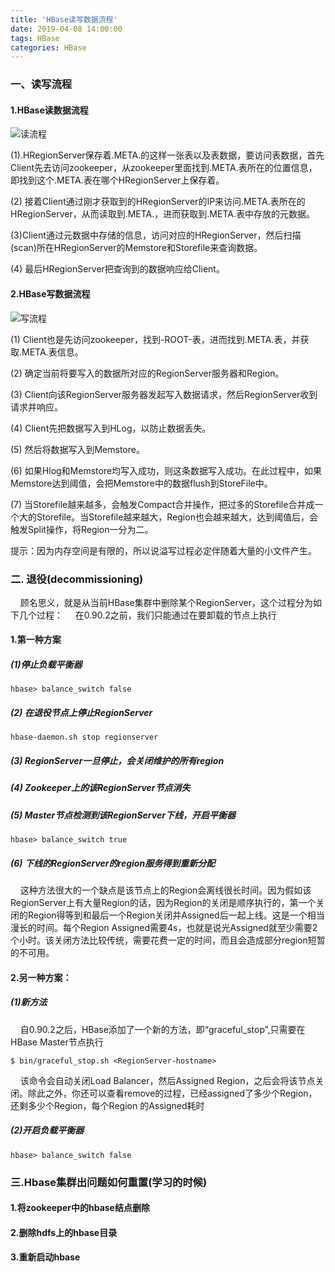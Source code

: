 ```yaml
---
title: 'HBase读写数据流程'
date: 2019-04-08 14:00:00
tags: HBase
categories: HBase
---
```



### 一、读写流程
#### 1.HBase读数据流程

![读流程](https://imgconvert.csdnimg.cn/aHR0cHM6Ly91cGxvYWQtaW1hZ2VzLmppYW5zaHUuaW8vdXBsb2FkX2ltYWdlcy80MzkxNDA3LTVmZDI2NDI3NTNiNDg0MjcucG5n?x-oss-process=image/format,png)

(1).HRegionServer保存着.META.的这样一张表以及表数据，要访问表数据，首先Client先去访问zookeeper，从zookeeper里面找到.META.表所在的位置信息，即找到这个.META.表在哪个HRegionServer上保存着。

(2) 接着Client通过刚才获取到的HRegionServer的IP来访问.META.表所在的HRegionServer，从而读取到.META.，进而获取到.META.表中存放的元数据。

(3)Client通过元数据中存储的信息，访问对应的HRegionServer，然后扫描(scan)所在HRegionServer的Memstore和Storefile来查询数据。

(4) 最后HRegionServer把查询到的数据响应给Client。

#### 2.HBase写数据流程
![写流程](https://imgconvert.csdnimg.cn/aHR0cHM6Ly91cGxvYWQtaW1hZ2VzLmppYW5zaHUuaW8vdXBsb2FkX2ltYWdlcy80MzkxNDA3LTk3ZTBjMTA3NDVhYjk1NTQucG5n?x-oss-process=image/format,png)


(1) Client也是先访问zookeeper，找到-ROOT-表，进而找到.META.表，并获取.META.表信息。

(2) 确定当前将要写入的数据所对应的RegionServer服务器和Region。

(3) Client向该RegionServer服务器发起写入数据请求，然后RegionServer收到请求并响应。

(4) Client先把数据写入到HLog，以防止数据丢失。

(5) 然后将数据写入到Memstore。

(6) 如果Hlog和Memstore均写入成功，则这条数据写入成功。在此过程中，如果Memstore达到阈值，会把Memstore中的数据flush到StoreFile中。

(7) 当Storefile越来越多，会触发Compact合并操作，把过多的Storefile合并成一个大的Storefile。当Storefile越来越大，Region也会越来越大，达到阈值后，会触发Split操作，将Region一分为二。

提示：因为内存空间是有限的，所以说溢写过程必定伴随着大量的小文件产生。

### 二. 退役(decommissioning)
&nbsp;&nbsp;&nbsp;&nbsp;顾名思义，就是从当前HBase集群中删除某个RegionServer，这个过程分为如下几个过程：
&nbsp;&nbsp;&nbsp;&nbsp;在0.90.2之前，我们只能通过在要卸载的节点上执行
#### 1.第一种方案
##### (1)停止负载平衡器
```shell
hbase> balance_switch false
```
##### (2) 在退役节点上停止RegionServer
```shell
hbase-daemon.sh stop regionserver
```
##### (3) RegionServer一旦停止，会关闭维护的所有region

##### (4) Zookeeper上的该RegionServer节点消失

##### (5) Master节点检测到该RegionServer下线，开启平衡器
```shell
hbase> balance_switch true
```
##### (6) 下线的RegionServer的region服务得到重新分配

&nbsp;&nbsp;&nbsp;&nbsp;这种方法很大的一个缺点是该节点上的Region会离线很长时间。因为假如该RegionServer上有大量Region的话，因为Region的关闭是顺序执行的，第一个关闭的Region得等到和最后一个Region关闭并Assigned后一起上线。这是一个相当漫长的时间。每个Region Assigned需要4s，也就是说光Assigned就至少需要2个小时。该关闭方法比较传统，需要花费一定的时间，而且会造成部分region短暂的不可用。

#### 2.另一种方案：
##### (1)新方法
&nbsp;&nbsp;&nbsp;&nbsp;自0.90.2之后，HBase添加了一个新的方法，即“graceful_stop”,只需要在HBase Master节点执行
```shell
$ bin/graceful_stop.sh <RegionServer-hostname>
```
&nbsp;&nbsp;&nbsp;&nbsp;该命令会自动关闭Load Balancer，然后Assigned Region，之后会将该节点关闭。除此之外，你还可以查看remove的过程，已经assigned了多少个Region，还剩多少个Region，每个Region 的Assigned耗时

##### (2)开启负载平衡器
```shell
hbase> balance_switch false
```

### 三.Hbase集群出问题如何重置(学习的时候)
#### 1.将zookeeper中的hbase结点删除
#### 2.删除hdfs上的hbase目录
#### 3.重新启动hbase
